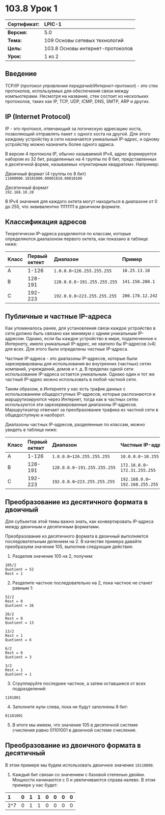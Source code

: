 # 103.8 Урок 1

| **Сертификат:** | LPIC-1                                      |
|:----------------|:--------------------------------------------|
| **Версия:**     | 5.0                                         |
| **Тема:**       | 109 Основы сетевых технологий               |                           
| **Цель:**       | 103.8 Основы интернет-протоколов            |
| **Урок:**       | 1 из 2                                      |


## Введение

TCP/IP (*протокол управления передачей/Интернет-протокол*) - это стек протоколов, используемых для обеспечения связи между компьютерами. Несмотря на название, стек состоит из нескольких протоколов, таких как IP, TCP, UDP, ICMP, DNS, SMTP, ARP и других.


## IP (Internet Protocol)

IP - это протокол, отвечающий за логическую адресацию хоста, позволяющий отправлять пакет с одного хоста на другой. Для этого каждому устройству в сети назначается уникальный IP-адрес, и одному устройству можно назначить более одного адреса. 

В версии 4 протокола IP, обычно называемой IPv4, адрес формируется набором из 32 бит, разделенных на 4 группы по 8 бит, представленных в десятичной форме, называемых «пунктирным квадратом». Например: 

Двоичный формат (4 группы по 8 бит)  
`11000000.10101000.00001010.00010100` 

Десятичный формат  
`192.168.10.20`

В IPv4 значения для каждого октета могут находиться в диапазоне от 0 до 255, что эквивалентно 11111111 в двоичном формате.


## Классификация адресов

Теоретически IP-адреса разделяются по классам, которые определяются диапазоном первого октета, как показано в таблице ниже:

| Класс | Первый октект | Диапазон                    | Пример         |
|:------|:--------------|:----------------------------|:---------------|
| A     | 1-126         | `1.0.0.0`–`126.255.255.255` | `10.25.13.10`  |
| B     | 128-191       |`128.0.0.0`-`191.255.255.255`| `141.150.200.1`|                         
| C     | 192-223       |`192.0.0.0`–`223.255.255.255`|`200.178.12.242`|


## Публичные и частные IP-адреса

Как упоминалось ранее, для установления связи каждое устройство в сети должно быть связано как минимум с одним уникальным IP-адресом. Однако, если бы каждое устройство в мире, подключенное к Интернету, имело уникальный IP-адрес, не хватило бы IP-адресов (v4) для всех. Для этого были определены *частные* IP-адреса. 

Частные IP-адреса - это диапазоны IP-адресов, которые были зарезервированы для использования во внутренних (частных) сетях компаний, учреждений, домов и т. д. В пределах одной сети использование IP-адреса остается уникальным. Однако один и тот же частный IP-адрес можно использовать в любой частной сети. 

Таким образом, в Интернете у нас есть трафик данных с использованием общедоступных IP-адресов, которые распознаются и маршрутизируются через Интернет, тогда как в частных сетях используются эти зарезервированные диапазоны IP-адресов. Маршрутизатор отвечает за преобразование трафика из частной сети в общедоступную и наоборот. 

Диапазоны частных IP-адресов, разделенные по классам, можно увидеть в таблице ниже:

| Класс | Первый октект | Диапазон                    | Частные IP-адреса             |
|:------|:--------------|:----------------------------|:------------------------------|
| A     | 1-126         |`1.0.0.0`–`126.255.255.255`  |`10.0.0.0`-`10.255.255.255`    |
| B     | 128-191       |`128.0.0.0`-`191.255.255.255`|`172.16.0.0`–`172.31.255.255`  |
| C     | 192-223       |`192.0.0.0`–`223.255.255.255`|`192.168.0.0`–`192.168.255.255`|


## Преобразование из десятичного формата в двоичный

Для субъектов этой темы важно знать, как конвертировать IP-адреса между двоичным и десятичным форматами. 

Преобразование из десятичного формата в двоичный выполняется последовательным делением на 2. В качестве примера давайте преобразуем значение 105, выполнив следующие действия: 

1. Разделив значение 105 на 2, получим:
```console
105/2
Quotient = 52
Rest = 1
```

2. Разделите частное последовательно на 2, пока частное не станет равным 1:
```console
52/2
Rest = 0
Quotient = 26
```
```console
26/2
Rest = 0
Quotient = 13
```
```console
13/2
Rest = 1
Quotient = 6
```
```console
6/2
Rest = 0
Quotient = 3
```
```console
3/2
Rest = 1
Quotient = 1
```

3. Сгруппируйте последнее частное, а затем оставшиеся от всех подразделений:
```console
1101001
```

4. Заполните нули слева, пока не будут заполнены 8 бит:
```console
01101001
```

5. В итоге мы имеем, что значение 105 в десятичной системе счисления равно 01101001 в двоичной системе счисления.


## Преобразование из двоичного формата в десятичный

В этом примере мы будем использовать двоичное значение `10110000`. 

1. Каждый бит связан со значением с базовой степенью двойки. Мощности начинаются с 0 и увеличиваются справа налево. В этом примере у нас будет:

| 1   | 0 | 1 | 1 | 0 | 0 | 0 | 0 |
|:----|:--|:--|:--|:--|:--|:--|:--|
| 2^7 | 0 | 1 | 1 | 0 | 0 | 0 | 0 |


